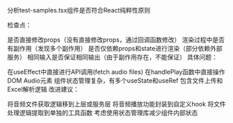 分析test-samples.tsx组件是否符合React纯粹性原则

检查点：

是否直接修改props（没有直接修改props，通过回调函数修改）
渲染过程中是否有副作用（发现多个副作用）
是否仅依赖props和state进行渲染（部分依赖外部服务）
相同输入是否保证相同输出（由于副作用存在，不能保证）
具体问题：

在useEffect中直接进行API调用(fetch audio files)
在handlePlay函数中直接操作DOM Audio元素
组件状态管理复杂，有多个useState和useRef
包含文件上传和Excel解析逻辑
改进建议：

将音频文件获取逻辑移到上层或服务层
将音频播放功能封装到自定义hook
将文件处理逻辑提取到单独的工具函数
考虑使用状态管理库减少组件内部状态
